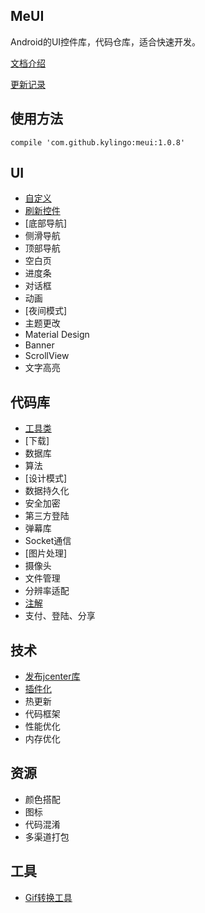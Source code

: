 ## MeUI
Android的UI控件库，代码仓库，适合快速开发。

[文档介绍](./docs/)

[更新记录](./docs/Release.md)

## 使用方法
`compile 'com.github.kylingo:meui:1.0.8'`

## UI
- [自定义](./docs/custom/)
- [刷新控件](./docs/refresh/Refresh.md)
- [底部导航]
- 侧滑导航
- 顶部导航
- 空白页
- 进度条
- 对话框
- 动画
- [夜间模式]
- 主题更改
- Material Design
- Banner
- ScrollView
- 文字高亮

## 代码库
- [工具类](./docs/Util.md)
- [下载]
- 数据库
- 算法
- [设计模式]
- 数据持久化
- 安全加密
- 第三方登陆
- 弹幕库
- Socket通信
- [图片处理]
- 摄像头
- 文件管理
- 分辨率适配
- [注解](./docs/library/Annotation.md)
- 支付、登陆、分享

## 技术
- [发布jcenter库](./docs/library/Bintray.md)
- [插件化](./docs/library/Plugin.md)
- 热更新
- 代码框架
- 性能优化
- 内存优化

## 资源
- 颜色搭配
- 图标
- 代码混淆
- 多渠道打包

## 工具
- [Gif转换工具](https://ezgif.com)

